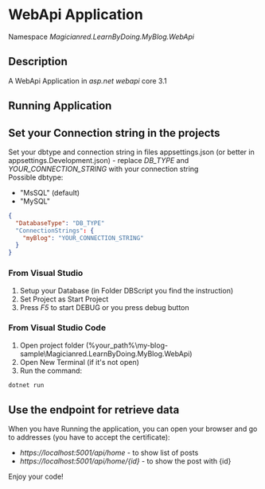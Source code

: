 # WebApi Application  
Namespace *Magicianred.LearnByDoing.MyBlog.WebApi*  

## Description  
A WebApi Application in *asp.net webapi* core 3.1  

## Running Application

## Set your Connection string in the projects  
Set your dbtype and connection string in files appsettings.json (or better in appsettings.Development.json) - replace *DB_TYPE* and *YOUR_CONNECTION_STRING* with your connection string  
Possible dbtype:  
- "MsSQL" (default)  
- "MySQL"  
```json
{
  "DatabaseType": "DB_TYPE"
  "ConnectionStrings": {
    "myBlog": "YOUR_CONNECTION_STRING"
  }
}
```

### From Visual Studio
1. Setup your Database (in Folder DBScript you find the instruction)  
2. Set Project as Start Project  
3. Press *F5* to start DEBUG or you press debug button  

### From Visual Studio Code  
1. Open project folder (%your_path%\my-blog-sample\Magicianred.LearnByDoing.MyBlog.WebApi)  
2. Open New Terminal (if it's not open)  
3. Run the command:
```cmd
dotnet run 
```

## Use the endpoint for retrieve data  
When you have Running the application, you can open your browser and go to addresses (you have to accept the certificate):  
- *https://localhost:5001/api/home* - to show list of posts  
- *https://localhost:5001/api/home/{id}* - to show the post with {id}  

Enjoy your code!  

